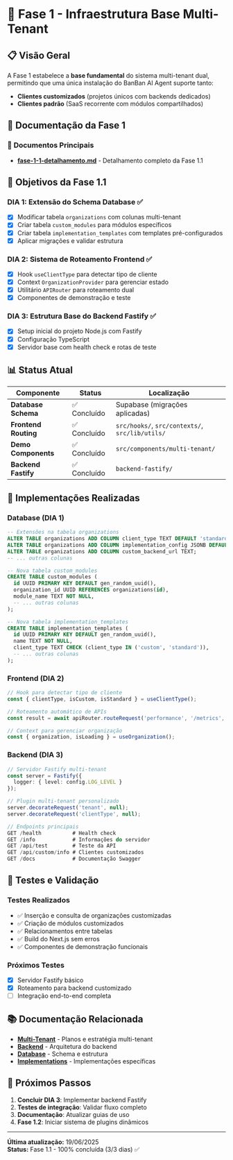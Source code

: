 # 🚀 Fase 1 - Infraestrutura Base Multi-Tenant

## 📋 **Visão Geral**

A Fase 1 estabelece a **base fundamental** do sistema multi-tenant dual, permitindo que uma única instalação do BanBan AI Agent suporte tanto:
- **Clientes customizados** (projetos únicos com backends dedicados)
- **Clientes padrão** (SaaS recorrente com módulos compartilhados)

## 📁 **Documentação da Fase 1**

### 📄 **Documentos Principais**

- **[fase-1-1-detalhamento.md](./fase-1-1-detalhamento.md)** - Detalhamento completo da Fase 1.1

## 🎯 **Objetivos da Fase 1.1**

### **DIA 1: Extensão do Schema Database** ✅
- [x] Modificar tabela `organizations` com colunas multi-tenant
- [x] Criar tabela `custom_modules` para módulos específicos
- [x] Criar tabela `implementation_templates` com templates pré-configurados
- [x] Aplicar migrações e validar estrutura

### **DIA 2: Sistema de Roteamento Frontend** ✅
- [x] Hook `useClientType` para detectar tipo de cliente
- [x] Context `OrganizationProvider` para gerenciar estado
- [x] Utilitário `APIRouter` para roteamento dual
- [x] Componentes de demonstração e teste

### **DIA 3: Estrutura Base do Backend Fastify** ✅
- [x] Setup inicial do projeto Node.js com Fastify
- [x] Configuração TypeScript
- [x] Servidor base com health check e rotas de teste

## 📊 **Status Atual**

| Componente | Status | Localização |
|------------|--------|-------------|
| **Database Schema** | ✅ Concluído | Supabase (migrações aplicadas) |
| **Frontend Routing** | ✅ Concluído | `src/hooks/`, `src/contexts/`, `src/lib/utils/` |
| **Demo Components** | ✅ Concluído | `src/components/multi-tenant/` |
| **Backend Fastify** | ✅ Concluído | `backend-fastify/` |

## 🔧 **Implementações Realizadas**

### **Database (DIA 1)**
```sql
-- Extensões na tabela organizations
ALTER TABLE organizations ADD COLUMN client_type TEXT DEFAULT 'standard';
ALTER TABLE organizations ADD COLUMN implementation_config JSONB DEFAULT '{}';
ALTER TABLE organizations ADD COLUMN custom_backend_url TEXT;
-- ... outras colunas

-- Nova tabela custom_modules
CREATE TABLE custom_modules (
  id UUID PRIMARY KEY DEFAULT gen_random_uuid(),
  organization_id UUID REFERENCES organizations(id),
  module_name TEXT NOT NULL,
  -- ... outras colunas
);

-- Nova tabela implementation_templates
CREATE TABLE implementation_templates (
  id UUID PRIMARY KEY DEFAULT gen_random_uuid(),
  name TEXT NOT NULL,
  client_type TEXT CHECK (client_type IN ('custom', 'standard')),
  -- ... outras colunas
);
```

### **Frontend (DIA 2)**
```typescript
// Hook para detectar tipo de cliente
const { clientType, isCustom, isStandard } = useClientType();

// Roteamento automático de APIs
const result = await apiRouter.routeRequest('performance', '/metrics', 'GET');

// Context para gerenciar organização
const { organization, isLoading } = useOrganization();
```

### **Backend (DIA 3)**
```typescript
// Servidor Fastify multi-tenant
const server = Fastify({
  logger: { level: config.LOG_LEVEL }
});

// Plugin multi-tenant personalizado
server.decorateRequest('tenant', null);
server.decorateRequest('clientType', null);

// Endpoints principais
GET /health          # Health check
GET /info            # Informações do servidor
GET /api/test        # Teste da API
GET /api/custom/info # Clientes customizados
GET /docs            # Documentação Swagger
```

## 🧪 **Testes e Validação**

### **Testes Realizados**
- ✅ Inserção e consulta de organizações customizadas
- ✅ Criação de módulos customizados
- ✅ Relacionamentos entre tabelas
- ✅ Build do Next.js sem erros
- ✅ Componentes de demonstração funcionais

### **Próximos Testes**
- [x] Servidor Fastify básico
- [x] Roteamento para backend customizado
- [ ] Integração end-to-end completa

## 📚 **Documentação Relacionada**

- **[Multi-Tenant](../multi-tenant/)** - Planos e estratégia multi-tenant
- **[Backend](../backend/)** - Arquitetura do backend
- **[Database](../database/)** - Schema e estrutura
- **[Implementations](../implementations/)** - Implementações específicas

## 🔄 **Próximos Passos**

1. **Concluir DIA 3**: Implementar backend Fastify
2. **Testes de integração**: Validar fluxo completo
3. **Documentação**: Atualizar guias de uso
4. **Fase 1.2**: Iniciar sistema de plugins dinâmicos

---

**Última atualização:** 19/06/2025  
**Status:** Fase 1.1 - 100% concluída (3/3 dias) ✅ 